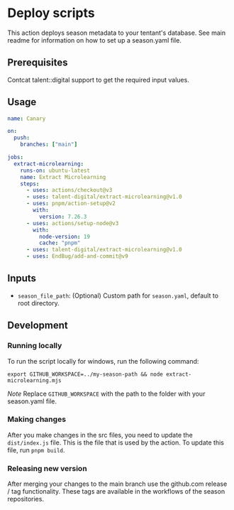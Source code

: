 # Deploy scripts

This action deploys season metadata to your tentant's database. See main readme for information on how to set up a season.yaml file.

## Prerequisites

Contcat talent::digital support to get the required input values.

## Usage

```yaml
name: Canary

on:
  push:
    branches: ["main"]

jobs:
  extract-microlearning:
    runs-on: ubuntu-latest
    name: Extract Microlearning
    steps:
      - uses: actions/checkout@v3
      - uses: talent-digital/extract-microlearning@v1.0
      - uses: pnpm/action-setup@v2
        with:
          version: 7.26.3
      - uses: actions/setup-node@v3
        with:
          node-version: 19
          cache: "pnpm"
      - uses: talent-digital/extract-microlearning@v1.0
      - uses: EndBug/add-and-commit@v9
```

## Inputs

- `season_file_path`: (Optional) Custom path for `season.yaml`, default to root directory.

## Development

### Running locally

To run the script locally for windows, run the following command:

`export GITHUB_WORKSPACE=../my-season-path && node extract-microlearning.mjs`

_Note_
Replace `GITHUB_WORKSPACE` with the path to the folder with your season.yaml file.

### Making changes

After you make changes in the src files, you need to update the `dist/index.js` file. This is the file that is used by the action. To update this file, run `pnpm build`.

### Releasing new version

After merging your changes to the main branch use the github.com release / tag functionality. These tags are available in the workflows of the season repositories.

